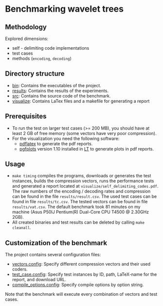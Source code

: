# Benchmarking wavelet trees 

## Methodology

Explored dimensions:
  
  * self - delimiting code implementations
  * test cases
  * methods (`encoding`, `decoding`) 

## Directory structure

  * [bin](./bin): Contains the executables of the project.
  * [results](./results): Contains the results of the experiments.
  * [src](./src):  Contains the source code of the benchmark.
  * [visualize](./visualize): Contains LaTex files and a makefile for generating a report

## Prerequisites

  * To run the test on larger test cases (>= 200 MB), you should have at least 2 GB 
    of free memory (some vectors have very poor compression).
  * For the visualization you need the following software:
    - [pdflatex][LT] to generate the pdf reports.
    - [pgfplots][PGFP] version 1.10 installed in [LT] to generate plots in pdf reports.
		
## Usage

 * `make timing` compiles the programs, downloads or generates
    the test instances, builds the compression vectors, 
    runs the performance tests and generated a report located at
   `visualize/self_delimiting_codes.pdf`. The raw numbers of the encoding / decoding
   rates and compression can be found in the file `results/result.csv`.
   The used test cases can be found in file `results/tc.csv`.
   The tested vectors can be found in file `results/vat.csv`.
   The default benchmark took 81 minutes on my machine (Asus P50IJ
   Pentium(R) Dual-Core CPU T4500 @ 2.30GHz 2GB).
 * All created binaries and test results can be deleted
   by calling `make cleanall`.

## Customization of the benchmark

The project contains several configuration files:
 
  * [vectors.config][VCONFIG]: Specify different compression vectors and their used coders.
  * [test_case.config][TCCONFIG]: Specify test instances by ID, path, LaTeX-name 
                                for the report, and download URL.
  * [compile_options.config][CCONFIG]: Specify compile options by option string.

Note that the benchmark will execute every combination of vectors and test cases.

[LT]: http://www.tug.org/applications/pdftex/ "pdflatex"
[PGFP]: http://www.ctan.org/pkg/pgfplots "pgfplots"
[VCONFIG]: ./vectors.config "vectors.config"
[TCCONFIG]: ./test_case.config "test_case.config"
[CCONFIG]: ./compile_options.config "compile_options.config"

